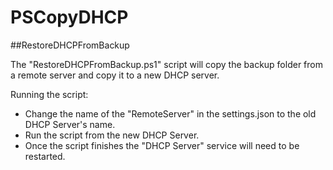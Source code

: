 # PSCopyDHCP

##RestoreDHCPFromBackup

The "RestoreDHCPFromBackup.ps1" script will copy the backup folder from a remote server and copy it to a new DHCP server. 

Running the script:

* Change the name of the "RemoteServer" in the settings.json to the old DHCP Server's name.
* Run the script from the new DHCP Server.
* Once the script finishes the "DHCP Server" service will need to be restarted. 